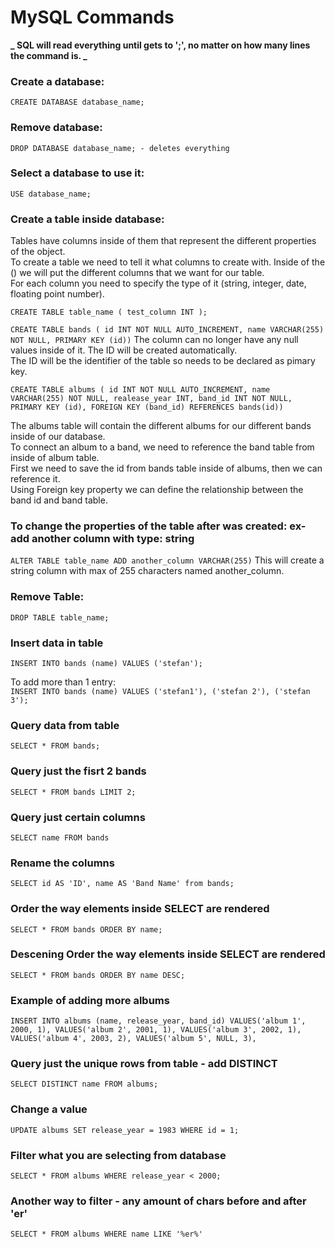 # MySQL Commands

**_ SQL will read everything until gets to ';', no matter on how many lines the command is. _**

### Create a database:

`CREATE DATABASE database_name;`

### Remove database:

`DROP DATABASE database_name; - deletes everything`

### Select a database to use it:

`USE database_name;`

### Create a table inside database:

Tables have columns inside of them that represent the different properties of the object.<br />
To create a table we need to tell it what columns to create with. Inside of the () we will put the different columns that we want for our table.<br/>
For each column you need to specify the type of it (string, integer, date, floating point number).

`CREATE TABLE table_name ( test_column INT );`

`CREATE TABLE bands ( id INT NOT NULL AUTO_INCREMENT, name VARCHAR(255) NOT NULL, PRIMARY KEY (id))`
The column can no longer have any null values inside of it. The ID will be created automatically.<br />
The ID will be the identifier of the table so needs to be declared as pimary key.

`CREATE TABLE albums ( id INT NOT NULL AUTO_INCREMENT, name VARCHAR(255) NOT NULL, realease_year INT, band_id INT NOT NULL, PRIMARY KEY (id), FOREIGN KEY (band_id) REFERENCES bands(id))`

The albums table will contain the different albums for our different bands inside of our database.<br />
To connect an album to a band, we need to reference the band table from inside of album table.<br />
First we need to save the id from bands table inside of albums, then we can reference it.<br />
Using Foreign key property we can define the relationship between the band id and band table.<br />

### To change the properties of the table after was created: ex- add another column with type: string

`ALTER TABLE table_name ADD another_column VARCHAR(255)`
This will create a string column with max of 255 characters named another_column.

### Remove Table:

`DROP TABLE table_name;`

### Insert data in table

`INSERT INTO bands (name) VALUES ('stefan');`

To add more than 1 entry: <br />
`INSERT INTO bands (name) VALUES ('stefan1'), ('stefan 2'), ('stefan 3');`

### Query data from table

`SELECT * FROM bands;`

### Query just the fisrt 2 bands

`SELECT * FROM bands LIMIT 2;`

### Query just certain columns

`SELECT name FROM bands`

### Rename the columns

`SELECT id AS 'ID', name AS 'Band Name' from bands;`

### Order the way elements inside SELECT are rendered

`SELECT * FROM bands ORDER BY name;`

### Descening Order the way elements inside SELECT are rendered

`SELECT * FROM bands ORDER BY name DESC;`

### Example of adding more albums

`INSERT INTO albums (name, release_year, band_id) VALUES('album 1', 2000, 1), VALUES('album 2', 2001, 1), VALUES('album 3', 2002, 1), VALUES('album 4', 2003, 2), VALUES('album 5', NULL, 3), `

### Query just the unique rows from table - add DISTINCT

`SELECT DISTINCT name FROM albums;`

### Change a value

`UPDATE albums SET release_year = 1983 WHERE id = 1;`

### Filter what you are selecting from database

`SELECT * FROM albums WHERE release_year < 2000;`

### Another way to filter - any amount of chars before and after 'er'

`SELECT * FROM albums WHERE name LIKE '%er%'`
